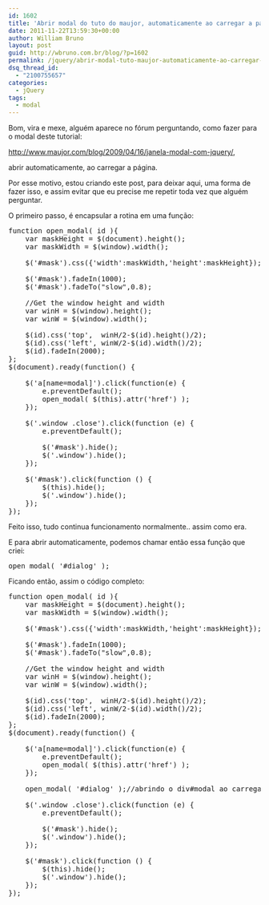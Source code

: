 ```yaml
---
id: 1602
title: 'Abrir modal do tuto do maujor, automaticamente ao carregar a página &#8211; jQuery'
date: 2011-11-22T13:59:30+00:00
author: William Bruno
layout: post
guid: http://wbruno.com.br/blog/?p=1602
permalink: /jquery/abrir-modal-tuto-maujor-automaticamente-ao-carregar-pagina-jquery/
dsq_thread_id:
  - "2100755657"
categories:
  - jQuery
tags:
  - modal
---
```

Bom, vira e mexe, alguém aparece no fórum perguntando, como fazer para o modal deste tutorial:

<a href="http://www.maujor.com/blog/2009/04/16/janela-modal-com-jquery/" target="_blank">http://www.maujor.com/blog/2009/04/16/janela-modal-com-jquery/</a>,

abrir automaticamente, ao carregar a página.
  
<!--more-->


  
Por esse motivo, estou criando este post, para deixar aqui, uma forma de fazer isso, e assim evitar que eu precise me repetir toda vez que alguém perguntar.

O primeiro passo, é encapsular a rotina em uma função:

<pre name="code" class="javascript">function open_modal( id ){
	var maskHeight = $(document).height();
	var maskWidth = $(window).width();
	
	$('#mask').css({'width':maskWidth,'height':maskHeight});

	$('#mask').fadeIn(1000);	
	$('#mask').fadeTo("slow",0.8);	
	
	//Get the window height and width
	var winH = $(window).height();
	var winW = $(window).width();
              
	$(id).css('top',  winH/2-$(id).height()/2);
	$(id).css('left', winW/2-$(id).width()/2);
	$(id).fadeIn(2000); 
};
$(document).ready(function() {	

	$('a[name=modal]').click(function(e) {
		e.preventDefault();
		open_modal( $(this).attr('href') );	
	});
	
	$('.window .close').click(function (e) {
		e.preventDefault();
		
		$('#mask').hide();
		$('.window').hide();
	});		
	
	$('#mask').click(function () {
		$(this).hide();
		$('.window').hide();
	});
});
</pre>

Feito isso, tudo continua funcionamento normalmente.. assim como era.
  
E para abrir automaticamente, podemos chamar então essa função que criei:

<pre name="code" class="javascript:firstLine[33]">open_modal( '#dialog' );</pre>

Ficando então, assim o código completo:

<pre name="code" class="javascript">function open_modal( id ){
	var maskHeight = $(document).height();
	var maskWidth = $(window).width();
	
	$('#mask').css({'width':maskWidth,'height':maskHeight});

	$('#mask').fadeIn(1000);	
	$('#mask').fadeTo("slow",0.8);	
	
	//Get the window height and width
	var winH = $(window).height();
	var winW = $(window).width();
              
	$(id).css('top',  winH/2-$(id).height()/2);
	$(id).css('left', winW/2-$(id).width()/2);
	$(id).fadeIn(2000); 
};
$(document).ready(function() {	
	
	$('a[name=modal]').click(function(e) {
		e.preventDefault();
		open_modal( $(this).attr('href') );	
	});
	
	open_modal( '#dialog' );//abrindo o div#modal ao carregar a página
	
	$('.window .close').click(function (e) {
		e.preventDefault();
		
		$('#mask').hide();
		$('.window').hide();
	});		
	
	$('#mask').click(function () {
		$(this).hide();
		$('.window').hide();
	});
});
</pre>